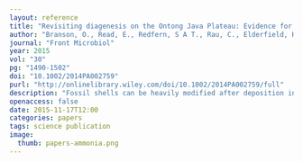 ```yaml
---
layout: reference
title: "Revisiting diagenesis on the Ontong Java Plateau: Evidence for authigenic crust precipitation in Globorotalia tumida"
author: "Branson, O., Read, E., Redfern, S A T., Rau, C., Elderfield, H."
journal: "Front Microbiol"
year: 2015
vol: "30"
pg: "1490-1502"
doi: "10.1002/2014PA002759"
purl: "http://onlinelibrary.wiley.com/doi/10.1002/2014PA002759/full"
description: "Fossil shells can be heavily modified after deposition in marine sediments, which may alter chemical paleoceanographic records."
openaccess: false
date: 2015-11-17T12:00
categories: papers
tags: science publication
image:
  thumb: papers-ammonia.png
---
```

